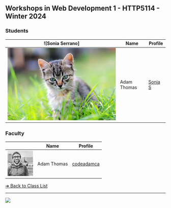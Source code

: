 <style>@import url("//readme.codeadam.ca/readme.css");</style>

## Workshops in Web Development 1 - HTTP5114 - Winter 2024

### Students

|  ![Sonia Serrano]                                     | Name        | Profile                          |
| ------------------------------------- | ----------- | -------------------------------- |
| ![Sonia Serrano](./images/sonia02020202.jpg) | Adam Thomas | [Sonia S](https://github.com/sonia02020202) |
### Faculty

|                                       | Name        | Profile                          |
| ------------------------------------- | ----------- | -------------------------------- |
| ![Adam Thomas](images/codeadamca.png) | Adam Thomas | [codeadamca](faculty/codeadamca) |

[&#10132; Back to Class List](/)

---

<a href="https://brickmmo.com">
<img src="https://brickmmo.com/images/brickmmo-logo-horizontal.jpg" width="100">
</a>
